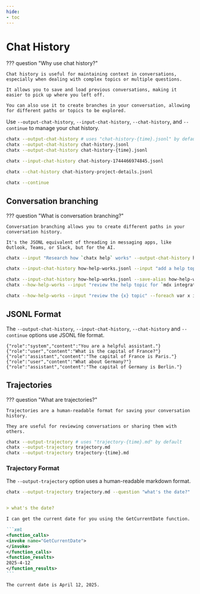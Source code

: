 ```yaml
---
hide:
- toc
---
```


# Chat History

??? question "Why use chat history?"

    Chat history is useful for maintaining context in conversations, especially when dealing with complex topics or multiple questions.
    
    It allows you to save and load previous conversations, making it easier to pick up where you left off.

    You can also use it to create branches in your conversation, allowing for different paths or topics to be explored.

Use `--output-chat-history`, `--input-chat-history`, `--chat-history`, and `--continue` to manage your chat history.  

``` bash title="Output chat history using the default file name, a specific filename, or a templatized filename"
chatx --output-chat-history # uses "chat-history-{time}.jsonl" by default
chatx --output-chat-history chat-history.jsonl
chatx --output-chat-history chat-history-{time}.jsonl
```

``` bash title="Input chat history from a file"
chatx --input-chat-history chat-history-1744466974845.jsonl
```

``` bash title="Input and output chat history using same filename"
chatx --chat-history chat-history-project-details.jsonl
```

``` bash title="Continue the most recent chat history"
chatx --continue
```

## Conversation branching

??? question "What is conversation branching?"

    Conversation branching allows you to create different paths in your conversation history.

    It's the JSONL equivalent of threading in messaging apps, like Outlook, Teams, or Slack, but for the AI.


```bash title="Pre-create the beginning of a conversation"
chatx --input "Research how `chatx help` works" --output-chat-history how-help-works.jsonl
```

```bash title="Continue the conversation from the branch point"
chatx --input-chat-history how-help-works.jsonl --input "add a help topic for `mdx integration`"
```

```bash title="Create an alias for the branch point, and use it more easily"
chatx --input-chat-history how-help-works.jsonl --save-alias how-help-works
chatx --how-help-works --input "review the help topic for `mdx integration`"
```

```bash title="Process many conversations from that point in the conversation"
chatx --how-help-works --input "review the {x} topic" --foreach var x in "usage" "options" "mdx integration"
```

## JSONL Format

The `--output-chat-history`, `--input-chat-history`, `--chat-history` and `--continue` options use JSONL file format.

```jsonl
{"role":"system","content":"You are a helpful assistant."}
{"role":"user","content":"What is the capital of France?"}
{"role":"assistant","content":"The capital of France is Paris."}
{"role":"user","content":"What about Germany?"}
{"role":"assistant","content":"The capital of Germany is Berlin."}
```

## Trajectories

??? question "What are trajectories?"

    Trajectories are a human-readable format for saving your conversation history.

    They are useful for reviewing conversations or sharing them with others.

``` bash title="Save trajectories using the default file name, a specific filename, or a templatized filename"
chatx --output-trajectory # uses "trajectory-{time}.md" by default
chatx --output-trajectory trajectory.md
chatx --output-trajectory trajectory-{time}.md
```

### Trajectory Format

The `--output-trajectory` option uses a human-readable markdown format.

```bash
chatx --output-trajectory trajectory.md --question "what's the date?"
```

````markdown title="trajectory.md"

> what's the date?

I can get the current date for you using the GetCurrentDate function.

```xml
<function_calls>
<invoke name="GetCurrentDate">
</invoke>
</function_calls>
<function_results>
2025-4-12
</function_results>
```

The current date is April 12, 2025.
````

